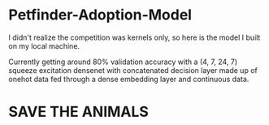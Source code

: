 # Petfinder-Adoption-Model
I didn't realize the competition was kernels only, so here is the model I built on my local machine.

Currently getting around 80% validation accuracy with a (4, 7, 24, 7) squeeze excitation densenet with concatenated decision layer made up of onehot data fed through a dense embedding layer and continuous data. 

# SAVE THE ANIMALS

